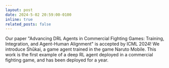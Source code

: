 ```yaml
---
layout: post
date: 2024-5-02 20:59:00-0100
inline: true
related_posts: false
---
```


Our paper "Advancing DRL Agents in Commercial Fighting Games: Training, Integration, and Agent-Human Alignment" is accepted by ICML 2024! We introduce Shūkai, a game agent trained in the game Naruto Mobile. This work is the first example of a deep RL agent deployed in a commercial fighting game, and has been deployed for a year. 
